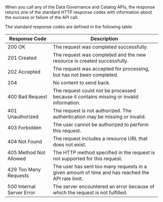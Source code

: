 When you call any of the Data Governance and Catalog APIs, the response returns one of the standard HTTP response codes with information about the success or failure of the API call.

The standard response codes are defined in the following table:

| Response Code | Description |
|--------------|-------------|
| 200 OK | The request was completed successfully. |
| 201 Created | The request was completed and the new resource is created successfully. |
| 202 Accepted | The request was accepted for processing, but has not been completed. |
| 204 | No content to send back. |
| 400 Bad Request | The request could not be processed because it contains missing or invalid information. |
| 401 Unauthorized | The request is not authorized. The authentication may be missing or invalid. |
| 403 Forbidden | The user cannot be authorized to perform this request. |
| 404 Not Found | The request includes a resource URL that does not exist. |
| 405 Method Not Allowed | The HTTP method specified in the request is not supported for this request. |
| 429 Too Many Requests | The user has sent too many requests in a given amount of time and has reached the API rate limit. |
| 500 Internal Server Error | The server encountered an error because of which the request is not fulfilled. |
